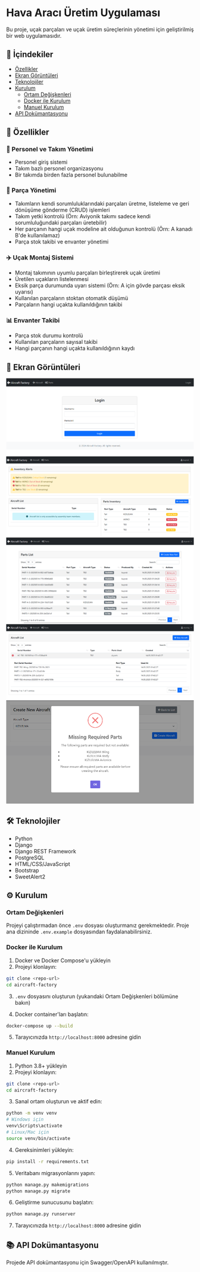 # Hava Aracı Üretim Uygulaması

Bu proje, uçak parçaları ve uçak üretim süreçlerinin yönetimi için geliştirilmiş bir web uygulamasıdır.

## 📌 İçindekiler
- [Özellikler](#-özellikler)
- [Ekran Görüntüleri](#-ekran-görüntüleri)
- [Teknolojiler](#-teknolojiler)
- [Kurulum](#-kurulum)
  - [Ortam Değişkenleri](#ortam-değişkenleri)
  - [Docker ile Kurulum](#docker-ile-kurulum)
  - [Manuel Kurulum](#manuel-kurulum)
- [API Dokümantasyonu](#-api-dokümantasyonu)

## 🚀 Özellikler

### 👥 Personel ve Takım Yönetimi
- Personel giriş sistemi
- Takım bazlı personel organizasyonu
- Bir takımda birden fazla personel bulunabilme

### 🔧 Parça Yönetimi
- Takımların kendi sorumluluklarındaki parçaları üretme, listeleme ve geri dönüşüme gönderme (CRUD) işlemleri
- Takım yetki kontrolü (Örn: Aviyonik takımı sadece kendi sorumluluğundaki parçaları üretebilir)
- Her parçanın hangi uçak modeline ait olduğunun kontrolü (Örn: A kanadı B'de kullanılamaz)
- Parça stok takibi ve envanter yönetimi

### ✈️ Uçak Montaj Sistemi
- Montaj takımının uyumlu parçaları birleştirerek uçak üretimi
- Üretilen uçakların listelenmesi
- Eksik parça durumunda uyarı sistemi (Örn: A için gövde parçası eksik uyarısı)
- Kullanılan parçaların stoktan otomatik düşümü
- Parçaların hangi uçakta kullanıldığının takibi

### 📊 Envanter Takibi
- Parça stok durumu kontrolü
- Kullanılan parçaların sayısal takibi
- Hangi parçanın hangi uçakta kullanıldığının kaydı

## 📸 Ekran Görüntüleri

![Giriş](screenshots/login.PNG)
![Ana Sayfa](screenshots/home.PNG)
![Parça Listesi](screenshots/parts-list.PNG)
![Uçak Listesi](screenshots/aircraft-list.PNG)
![Eksik Parça Hatası](screenshots/missing_required_part_error.PNG)

## 🛠 Teknolojiler

- Python 
- Django
- Django REST Framework
- PostgreSQL
- HTML/CSS/JavaScript
- Bootstrap
- SweetAlert2

## ⚙️ Kurulum

### Ortam Değişkenleri

Projeyi çalıştırmadan önce `.env` dosyası oluşturmanız gerekmektedir. Proje ana dizininde `.env.example` dosyasından faydalanabilirsiniz.

### Docker ile Kurulum

1. Docker ve Docker Compose'u yükleyin
2. Projeyi klonlayın:
```bash
git clone <repo-url>
cd aircraft-factory
```

3. `.env` dosyasını oluşturun (yukarıdaki Ortam Değişkenleri bölümüne bakın)

4. Docker container'ları başlatın:
```bash
docker-compose up --build
```

5. Tarayıcınızda `http://localhost:8000` adresine gidin

### Manuel Kurulum

1. Python 3.8+ yükleyin
2. Projeyi klonlayın:
```bash
git clone <repo-url>
cd aircraft-factory
```

3. Sanal ortam oluşturun ve aktif edin:
```bash
python -m venv venv
# Windows için
venv\Scripts\activate
# Linux/Mac için
source venv/bin/activate
```

4. Gereksinimleri yükleyin:
```bash
pip install -r requirements.txt
```

5. Veritabanı migrasyonlarını yapın:
```bash
python manage.py makemigrations
python manage.py migrate
```

6. Geliştirme sunucusunu başlatın:
```bash
python manage.py runserver
```

7. Tarayıcınızda `http://localhost:8000` adresine gidin

## 📚 API Dokümantasyonu

Projede API dokümantasyonu için Swagger/OpenAPI kullanılmıştır.
